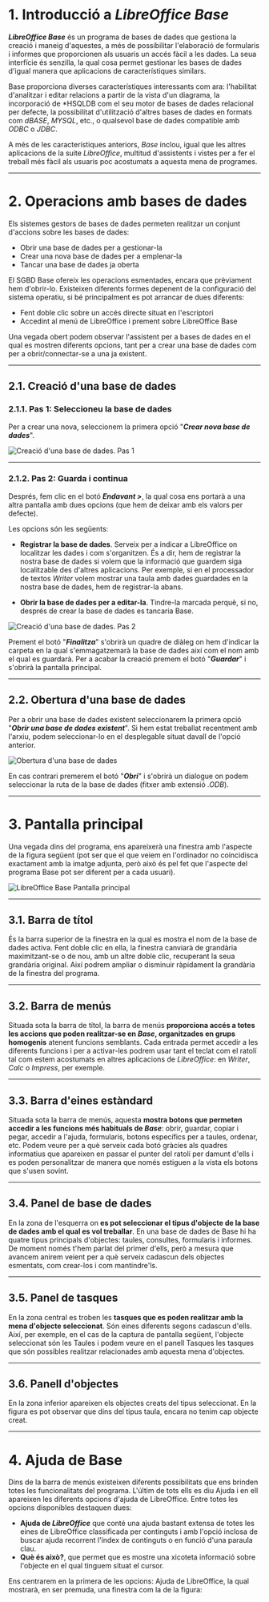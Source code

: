 # 1. Introducció a *LibreOffice Base*

***LibreOffice Base*** és un programa de bases de dades que gestiona la creació i maneig d'aquestes, a més de possibilitar l'elaboració de formularis i informes que proporcionen als usuaris un accés fàcil a les dades. La seua interfície és senzilla, la qual cosa permet gestionar les bases de dades d'igual manera que aplicacions de característiques similars.

Base proporciona diverses característiques interessants com ara: l'habilitat d'analitzar i editar relacions a partir de la vista d'un diagrama, la incorporació de *HSQLDB com el seu motor de bases de dades relacional per defecte, la possibilitat d'utilització d'altres bases de dades en formats com *dBASE*, *MYSQL*, etc., o qualsevol base de dades compatible amb *ODBC* o *JDBC*.

A més de les característiques anteriors, *Base* inclou, igual que les altres aplicacions de la suite *LibreOffice*, multitud d'assistents i vistes per a fer el treball més fàcil als usuaris poc acostumats a aquesta mena de programes.

---

# 2. Operacions amb bases de dades

Els sistemes gestors de bases de dades permeten realitzar un conjunt d'accions sobre les bases de dades:

- Obrir una base de dades per a gestionar-la
- Crear una nova base de dades per a emplenar-la
- Tancar una base de dades ja oberta

El SGBD Base ofereix les operacions esmentades, encara que prèviament hem d'obrir-lo. Existeixen diferents formes depenent de la configuració del sistema operatiu, si bé principalment es pot arrancar de dues diferents:

- Fent doble clic sobre un accés directe situat en l'escriptori
- Accedint al menú de LibreOffice i prement sobre LibreOffice Base

Una vegada obert podem observar l'assistent per a bases de dades en el qual es mostren diferents opcions, tant per a crear una base de dades com per a obrir/connectar-se a una ja existent.

---

## 2.1. Creació d'una base de dades

### 2.1.1. Pas 1: Seleccioneu la base de dades

Per a crear una nova, seleccionem la primera opció "***Crear nova base de dades***".

![Creació d'una base de dades. Pas 1](img/base_crea_pas1.png)

---

### 2.1.2. Pas 2: Guarda i continua
Després, fem clic en el botó *****Endavant &gt;*****, la qual cosa ens portarà a una altra pantalla amb dues opcions (que hem de deixar amb els valors per defecte).

Les opcions són les següents:

- **Registrar la base de dades**. Serveix per a indicar a LibreOffice on localitzar les dades i com s'organitzen. És a dir, hem de registrar la nostra base de dades si volem que la informació que guardem siga localitzable des d'altres aplicacions. Per exemple, si en el processador de textos *Writer* volem mostrar una taula amb dades guardades en la nostra base de dades, hem de registrar-la abans.

- **Obrir la base de dades per a editar-la**. Tindre-la marcada perquè, si no, després de crear la base de dades es tancaria Base.

![Creació d'una base de dades. Pas 2](img/base_crea_pas2.png)

Prement el botó "***Finalitza***" s'obrirà un quadre de diàleg on hem d'indicar la carpeta en la qual s'emmagatzemarà la base de dades així com el nom amb el qual es guardarà. Per a acabar la creació premem el botó "***Guardar***" i s'obrirà la pantalla principal.

---

## 2.2. Obertura d'una base de dades

Per a obrir una base de dades existent seleccionarem la primera opció "***Obrir una base de dades existent***". Si hem estat treballat recentment amb l'arxiu, podem seleccionar-lo en el desplegable situat davall de l'opció anterior.

![Obertura d'una base de dades](img/base_open.png)

En cas contrari premerem el botó "***Obri***" i s'obrirà un dialogue on podem seleccionar la ruta de la base de dades (fitxer amb extensió *.ODB*).

---

# 3. Pantalla principal

Una vegada dins del programa, ens apareixerà una finestra amb l'aspecte de la figura següent (pot ser que el que veiem en l'ordinador no coincidisca exactament amb la imatge adjunta, però això és pel fet que l'aspecte del programa Base pot ser diferent per a cada usuari).

![LibreOffice Base Pantalla principal](img/base_pantalla_principal.png)

---

## 3.1. Barra de títol
És la barra superior de la finestra en la qual es mostra el nom de la base de dades activa. Fent doble clic en ella, la finestra canviarà de grandària maximitzant-se o de nou, amb un altre doble clic, recuperant la seua grandària original. Així podrem ampliar o disminuir ràpidament la grandària de la finestra del programa.

---

## 3.2. Barra de menús

Situada sota la barra de títol, la barra de menús **proporciona accés a totes les accions que poden realitzar-se en *Base*, organitzades en grups homogenis** atenent funcions semblants. Cada entrada permet accedir a les diferents funcions i per a activar-les podrem usar tant el teclat com el ratolí tal com estem acostumats en altres aplicacions de *LibreOffice*: en *Writer*, *Calc* o *Impress*, per exemple.

---

## 3.3. Barra d'eines estàndard

Situada sota la barra de menús, aquesta **mostra botons que permeten accedir a les funcions més habituals de *Base***: obrir, guardar, copiar i pegar, accedir a l'ajuda, formularis, botons específics per a taules, ordenar, etc. Podem veure per a què serveix cada botó gràcies als quadres informatius que apareixen en passar el punter del ratolí per damunt d'ells i es poden personalitzar de manera que només estiguen a la vista els botons que s'usen sovint.

---

## 3.4. Panel de base de dades

En la zona de l'esquerra on **es pot seleccionar el tipus d'objecte de la base de dades amb el qual es vol treballar**. En una base de dades de Base hi ha quatre tipus principals d'objectes: taules, consultes, formularis i informes. De moment només t'hem parlat del primer d'ells, però a mesura que avancem anirem veient per a què serveix cadascun dels objectes esmentats, com crear-los i com mantindre'ls.

---

## 3.5. Panel de tasques

En la zona central es troben les **tasques que es poden realitzar amb la mena d'objecte seleccionat**. Són eines diferents segons cadascun d'ells. Així, per exemple, en el cas de la captura de pantalla següent, l'objecte seleccionat són les Taules i podem veure en el panell Tasques les tasques que són possibles realitzar relacionades amb aquesta mena d'objectes.

---

## 3.6. Panell d'objectes

En la zona inferior apareixen els objectes creats del tipus seleccionat. En la figura es pot observar que dins del tipus taula, encara no tenim cap objecte creat.

---

# 4. Ajuda de Base

Dins de la barra de menús existeixen diferents possibilitats que ens brinden totes les funcionalitats del programa. L'últim de tots ells es diu Ajuda i en ell apareixen les diferents opcions d'ajuda de LibreOffice. Entre totes les opcions disponibles destaquen dues:

- **Ajuda de *LibreOffice*** que conté una ajuda bastant extensa de totes les eines de LibreOffice classificada per continguts i amb l'opció inclosa de buscar ajuda recorrent l'índex de continguts o en funció d'una paraula clau.
- **Què és això?**, que permet que es mostre una xicoteta informació sobre l'objecte en el qual tinguem situat el cursor.

Ens centrarem en la primera de les opcions: Ajuda de LibreOffice, la qual mostrarà, en ser premuda, una finestra com la de la figura:
